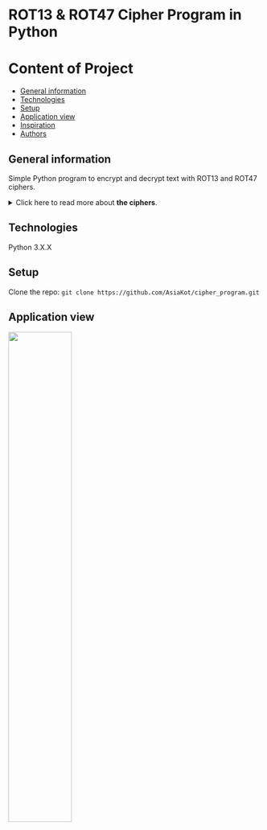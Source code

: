 # ROT13 & ROT47 Cipher Program in Python
 
# Content of Project
* [General information](#general-information)
* [Technologies](#technologies)
* [Setup](#setup)
* [Application view](#application-view)
* [Inspiration](#inspiration)
* [Authors](#authors)

## General information
  Simple Python program to encrypt and decrypt text with ROT13 and ROT47 ciphers.

<details>
<summary>Click here to read more about <b>the ciphers</b>.</summary><br/>
  <b>ROT13</b> is a cipher that replaces a letter with the 13th letter after it in the alphabet.<br/><br/>
  <b>ROT47</b> on the other hand, replaces any ASCII character in the range 33-126 with a character 47 positions further up to (but not more than 126 positions).
</details>

## Technologies
  Python 3.X.X</br>
  
## Setup
 Clone the repo: ```git clone https://github.com/AsiaKot/cipher_program.git``` 

## Application view
<img src="https://user-images.githubusercontent.com/86662368/143887625-48cbccf4-0d58-42f6-91e7-3f2ff7edd56e.JPG" width="50%" height="50%"></img>
